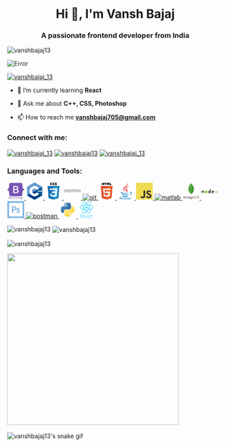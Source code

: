 <h1 align="center">Hi 👋, I'm Vansh Bajaj</h1>
<h3 align="center">A passionate frontend developer from India</h3>

<p align="left"> <img src="https://komarev.com/ghpvc/?username=vanshbajaj13&label=Profile%20views&color=0e75b6&style=flat" alt="vanshbajaj13" /> </p>
<p align="left"> 
<img src="https://wakatime.com/badge/user/104fbea8-4a6a-4c7e-b728-f69da17719c4.svg" alt="Error" srcset="">
</p>

<p align="left"> <a href="https://twitter.com/vanshbajaj_13" target="blank"><img src="https://img.shields.io/twitter/follow/vanshbajaj_13?logo=twitter&style=for-the-badge" alt="vanshbajaj_13" /></a> </p>

- 🌱 I’m currently learning **React**

- 💬 Ask me about **C++, CSS, Photoshop**

- 📫 How to reach me **vanshbajaj705@gmail.com**

<h3 align="left">Connect with me:</h3>
<p align="left">
<a href="https://twitter.com/vanshbajaj_13" target="blank"><img align="center" src="https://raw.githubusercontent.com/rahuldkjain/github-profile-readme-generator/master/src/images/icons/Social/twitter.svg" alt="vanshbajaj_13" height="30" width="40" /></a>
<a href="https://linkedin.com/in/vanshbajaj13" target="blank"><img align="center" src="https://raw.githubusercontent.com/rahuldkjain/github-profile-readme-generator/master/src/images/icons/Social/linked-in-alt.svg" alt="vanshbajaj13" height="30" width="40" /></a>
<a href="https://instagram.com/vanshbajaj_13" target="blank"><img align="center" src="https://raw.githubusercontent.com/rahuldkjain/github-profile-readme-generator/master/src/images/icons/Social/instagram.svg" alt="vanshbajaj_13" height="30" width="40" /></a>
</p>

<h3 align="left">Languages and Tools:</h3>
<p align="left"> <a href="https://getbootstrap.com" target="_blank" rel="noreferrer"> <img src="https://raw.githubusercontent.com/devicons/devicon/master/icons/bootstrap/bootstrap-plain-wordmark.svg" alt="bootstrap" width="40" height="40"/> </a> <a href="https://www.w3schools.com/cpp/" target="_blank" rel="noreferrer"> <img src="https://raw.githubusercontent.com/devicons/devicon/master/icons/cplusplus/cplusplus-original.svg" alt="cplusplus" width="40" height="40"/> </a> <a href="https://www.w3schools.com/css/" target="_blank" rel="noreferrer"> <img src="https://raw.githubusercontent.com/devicons/devicon/master/icons/css3/css3-original-wordmark.svg" alt="css3" width="40" height="40"/> </a> <a href="https://expressjs.com" target="_blank" rel="noreferrer"> <img src="https://raw.githubusercontent.com/devicons/devicon/master/icons/express/express-original-wordmark.svg" alt="express" width="40" height="40"/> </a> <a href="https://git-scm.com/" target="_blank" rel="noreferrer"> <img src="https://www.vectorlogo.zone/logos/git-scm/git-scm-icon.svg" alt="git" width="40" height="40"/> </a> <a href="https://www.w3.org/html/" target="_blank" rel="noreferrer"> <img src="https://raw.githubusercontent.com/devicons/devicon/master/icons/html5/html5-original-wordmark.svg" alt="html5" width="40" height="40"/> </a> <a href="https://www.java.com" target="_blank" rel="noreferrer"> <img src="https://raw.githubusercontent.com/devicons/devicon/master/icons/java/java-original.svg" alt="java" width="40" height="40"/> </a> <a href="https://developer.mozilla.org/en-US/docs/Web/JavaScript" target="_blank" rel="noreferrer"> <img src="https://raw.githubusercontent.com/devicons/devicon/master/icons/javascript/javascript-original.svg" alt="javascript" width="40" height="40"/> </a> <a href="https://www.mathworks.com/" target="_blank" rel="noreferrer"> <img src="https://upload.wikimedia.org/wikipedia/commons/2/21/Matlab_Logo.png" alt="matlab" width="40" height="40"/> </a> <a href="https://www.mongodb.com/" target="_blank" rel="noreferrer"> <img src="https://raw.githubusercontent.com/devicons/devicon/master/icons/mongodb/mongodb-original-wordmark.svg" alt="mongodb" width="40" height="40"/> </a> <a href="https://nodejs.org" target="_blank" rel="noreferrer"> <img src="https://raw.githubusercontent.com/devicons/devicon/master/icons/nodejs/nodejs-original-wordmark.svg" alt="nodejs" width="40" height="40"/> </a> <a href="https://www.photoshop.com/en" target="_blank" rel="noreferrer"> <img src="https://raw.githubusercontent.com/devicons/devicon/master/icons/photoshop/photoshop-line.svg" alt="photoshop" width="40" height="40"/> </a> <a href="https://postman.com" target="_blank" rel="noreferrer"> <img src="https://www.vectorlogo.zone/logos/getpostman/getpostman-icon.svg" alt="postman" width="40" height="40"/> </a> <a href="https://www.python.org" target="_blank" rel="noreferrer"> <img src="https://raw.githubusercontent.com/devicons/devicon/master/icons/python/python-original.svg" alt="python" width="40" height="40"/> </a> <a href="https://reactjs.org/" target="_blank" rel="noreferrer"> <img src="https://raw.githubusercontent.com/devicons/devicon/master/icons/react/react-original-wordmark.svg" alt="react" width="40" height="40"/> </a> </p>

<p><img align="left" src="https://github-readme-stats.vercel.app/api/top-langs?username=vanshbajaj13&show_icons=true&theme=dark&locale=en&layout=compact" alt="vanshbajaj13" /></p>

<p>&nbsp;<img align="center" src="https://github-readme-stats.vercel.app/api?username=vanshbajaj13&show_icons=true&theme=dark&locale=en" alt="vanshbajaj13" /></p>

<p><img align="center" src="https://github-readme-streak-stats.herokuapp.com/?user=vanshbajaj13&theme=dark" alt="vanshbajaj13" /></p>
<p align="left"> <img src="https://wakatime.com/share/@vanshbajaj13/e0eb07e3-7f38-43df-8821-5ccfabba1001.svg" width="400" height="400"/> </p>

<!-- platane/snk works, it just puts it on a new branch -->

  

![vanshbajaj13's snake gif](https://github.com/vanshbajaj13/vanshbajaj13/blob/output/github-contribution-grid-snake.svg)

